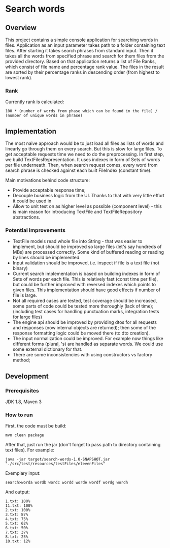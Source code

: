 # Search words
## Overview
This project contains a simple console application for searching words in files.
Application as an input parameter takes path to a folder containing text files.
After starting it takes search phrases from standard input. Then it takes all the words from specified phrase
and search for them files from the provided directory. Based on that application returns a list of File Ranks, 
which consist of file name and percentage rank value. 
The files in the result are sorted by their percentage ranks in descending order (from highest to lowest rank).

### Rank
Currently rank is calculated: 

    100 * (number of words from phase which can be found in the file) / (number of unique words in phrase)
    
## Implementation
The most naive approach would be to just load all files as lists of words and linearly go through them on every search. 
But this is slow for large files. 
To get acceptable requests time we need to do the preprocessing. In first step, we build TextFilesRepresentation. 
It uses indexes in form of Sets of words per file underneath. Then, when search request comes, every word from search 
phrase is checked against each built FileIndex (constant time).

Main motivations behind code structure:
- Provide acceptable response time;
- Decouple business logic from the UI. Thanks to that with very little effort it could be used in
- Allow to unit test on as higher level as possible (component level) - this is main reason for introducing 
TextFile and TextFileRepository abstractions.

### Potential improvements

- TextFile models read whole file into String - that was easier to implement, but should be improved so large files 
(let's say hundreds of MBs) are processed correctly. Some kind of buffered reading or reading by lines should be implemented.
- Input validation should be improved, i.e. inspect if file is a text file (not binary)
- Current search implementation is based on building indexes in form of Sets of words per each file.
This is relatively fast (const time per file), but could be further improved with reversed indexes which points to given files.
This implementation should have good effects if number of file is large.
- Not all required cases are tested, test coverage should be increased, some parts of code could be tested 
more thoroughly (lack of time); (including test cases for handling punctuation marks, integration tests for large files)
- The engine api should be improved by providing dtos for all requests and responses 
(now internal objects are returned); then some of the response formatting logic could be moved there (to dto creation).
- The input normalization could be improved. For example now things like different forms (plural, 's) 
are handled as separate words. We could use some external dictionary for that.
- There are some inconsistencies with using constructors vs factory method;

## Development

### Prerequisites

JDK 1.8, Maven 3

### How to run

First, the code must be build:
    
    mvn clean package
    
After that, just run the jar (don't forget to pass path to directory containing text files).
For example:

    java -jar target/search-words-1.0-SNAPSHOT.jar "./src/test/resources/testFiles/elevenFiles"
    
Exemplary input: 

    search>worda wordb wordc wordd worde wordf wordg wordh
    
And output:

    1.txt: 100%
    11.txt: 100%
    2.txt: 100%
    3.txt: 87%
    4.txt: 75%
    5.txt: 62%
    6.txt: 50%
    7.txt: 37%
    8.txt: 25%
    10.txt: 12%


    